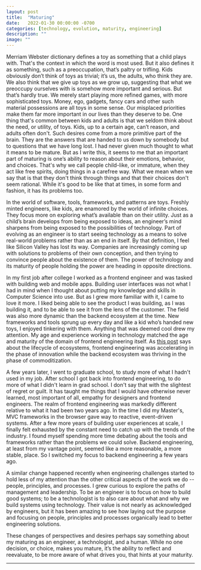 ```yaml
---
layout: post
title:  "Maturing"
date:   2022-01-30 00:00:00 -0700
categories: [technology, evolution, maturity, engineering]
description: ""
image: ""
---
```


Merriam Webster dictionary defines a toy as something that a child plays with. That's the context in which the word is most used. But it also defines it as something, such as a preoccupation, that’s paltry or trifling. Kids obviously don’t think of toys as trivial; it’s us, the adults, who think they are. We also think that we give up toys as we grow up, suggesting that what we preoccupy ourselves with is somehow more important and serious. But that’s hardly true. We merely start playing more refined games, with more sophisticated toys. Money, ego, gadgets, fancy cars and other such material possessions are all toys in some sense. Our misplaced priorities make them far more important in our lives than they deserve to be. One thing that's common between kids and adults is that we seldom think about the need, or utility, of toys. Kids, up to a certain age, can’t reason, and adults often don't. Such desires come from a more primitive part of the brain. They are the answers that are handed to us down by somebody but to questions that we have long lost. I had never given much thought to what it means to be mature. But as I write this, it seems to me that an important part of maturing is one’s ability to reason about their emotions, behavior, and choices. That's why we call people child-like, or immature, when they act like free spirits, doing things in a carefree way. What we mean when we say that is that they don't think through things and that their choices don't seem rational. While it's good to be like that at times, in some form and fashion, it has its problems too.

In the world of software, tools, frameworks, and patterns are toys. Freshly minted engineers, like kids, are enamored by the world of infinite choices. They focus more on exploring what’s available than on their utility. Just as a child’s brain develops from being exposed to ideas, an engineer’s mind sharpens from being exposed to the possibilities of technology. Part of evolving as an engineer is to start seeing technology as a means to solve real-world problems rather than as an end in itself. By that definition, I feel like Silicon Valley has lost its way. Companies are increasingly coming up with solutions to problems of their own conception, and then trying to convince people about the existence of them. The power of technology and its maturity of people holding the power are heading in opposite directions.

In my first job after college I worked as a frontend engineer and was tasked with building web and mobile apps. Building user interfaces was not what I had in mind when I thought about putting my knowledge and skills in Computer Science into use. But as I grew more familiar with it, I came to love it more. I liked being able to see the product I was building, as I was building it, and to be able to see it from the lens of the customer. The field was also more dynamic than the backend ecosystem at the time. New frameworks and tools sprung up every day and like a kid who’s handed new toys, I enjoyed tinkering with them. Anything that was deemed cool drew my attention. My age and experience working in technology matched the age and maturity of the domain of frontend engineering itself. As [this post](https://blog.gardeviance.org/2013/01/ecosystems.html) says about the lifecycle of ecosystems, frontend engineering was accelerating in the phase of innovation while the backend ecosystem was thriving in the phase of commoditization.

A few years later, I went to graduate school, to study more of what I hadn't used in my job. After school I got back into frontend engineering, to do more of what I didn't learn in grad school. I don't say that with the slightest of regret or guilt. It has taught me things that I would have otherwise never learned, most important of all, empathy for designers and frontend engineers. The realm of frontend engineering was markedly different relative to what it had been two years ago. In the time I did my Master's, MVC frameworks in the browser gave way to reactive, event-driven systems. After a few more years of building user experiences at scale, I finally felt exhausted by the constant need to catch up with the trends of the industry. I found myself spending more time debating about the tools and frameworks rather than the problems we could solve. Backend engineering, at least from my vantage point, seemed like a more reasonable, a more stable, place. So I switched my focus to backend engineering a few years ago.

A similar change happened recently when engineering challenges started to hold less of my attention than the other critical aspects of the work we do -- people, principles, and processes. I grew curious to explore the paths of management and leadership. To be an engineer is to focus on how to build good systems; to be a technologist is to also care about what and why we build systems using technology. Their value is not nearly as acknowledged by engineers, but it has been amazing to see how laying out the purpose and focusing on people, principles and processes organically lead to better engineering solutions.

These changes of perspectives and desires perhaps say something about my maturing as an engineer, a technologist, and a human. While no one decision, or choice, makes you mature, it’s the ability to reflect and reevaluate, to be more aware of what drives you, that hints at your maturity.

*****
